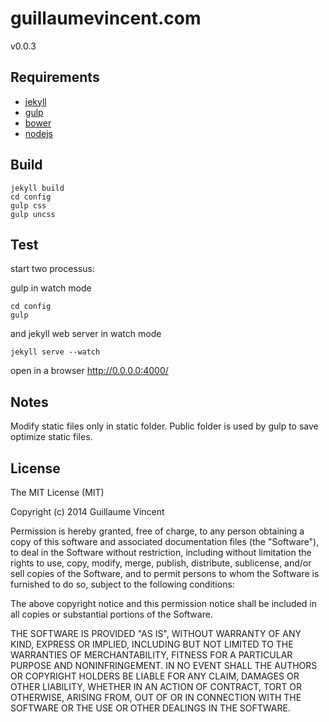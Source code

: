 guillaumevincent.com
====================

v0.0.3

Requirements
------------
* [jekyll](http://jekyllrb.com/)
* [gulp](http://gulpjs.com/)
* [bower](http://bower.io/)
* [nodejs](http://nodejs.org/)


Build
-----

    jekyll build
    cd config
    gulp css
    gulp uncss

Test
----
start two processus:

gulp in watch mode

    cd config
    gulp

and jekyll web server in watch mode

    jekyll serve --watch

open in a browser http://0.0.0.0:4000/

Notes
-----

Modify static files only in static folder. Public folder is used by gulp to save optimize static files.



License
-------
The MIT License (MIT)

Copyright (c) 2014 Guillaume Vincent

Permission is hereby granted, free of charge, to any person obtaining a copy
of this software and associated documentation files (the "Software"), to deal
in the Software without restriction, including without limitation the rights
to use, copy, modify, merge, publish, distribute, sublicense, and/or sell
copies of the Software, and to permit persons to whom the Software is
furnished to do so, subject to the following conditions:

The above copyright notice and this permission notice shall be included in all
copies or substantial portions of the Software.

THE SOFTWARE IS PROVIDED "AS IS", WITHOUT WARRANTY OF ANY KIND, EXPRESS OR
IMPLIED, INCLUDING BUT NOT LIMITED TO THE WARRANTIES OF MERCHANTABILITY,
FITNESS FOR A PARTICULAR PURPOSE AND NONINFRINGEMENT. IN NO EVENT SHALL THE
AUTHORS OR COPYRIGHT HOLDERS BE LIABLE FOR ANY CLAIM, DAMAGES OR OTHER
LIABILITY, WHETHER IN AN ACTION OF CONTRACT, TORT OR OTHERWISE, ARISING FROM,
OUT OF OR IN CONNECTION WITH THE SOFTWARE OR THE USE OR OTHER DEALINGS IN THE
SOFTWARE.